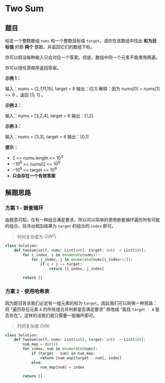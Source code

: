 # Two Sum

## 题目

给定一个整数数组 `nums` 和一个整数目标值 `target`，请你在该数组中找出 **和为目标值** 的那 **两个** 整数，并返回它们的数组下标。

你可以假设每种输入只会对应一个答案。但是，数组中同一个元素不能使用两遍。

你可以按任意顺序返回答案。

**示例 1：**

输入：nums = [2,7,11,15], target = 9
输出：[0,1]
解释：因为 nums[0] + nums[1] == 9 ，返回 [0, 1] 。

**示例 2：**

输入：nums = [3,2,4], target = 6
输出：[1,2]

**示例 3：**

输入：nums = [3,3], target = 6
输出：[0,1]

**提示：**

- 2 <= nums.length <= $10^3$
- $-10^9$ <= nums[i] <= $10^9$
- $-10^9$ <= target <= $10^9$
- **只会存在一个有效答案**

## 解题思路

### 方案 1 - 嵌套循环

由题意可知，仅有一种组合满足要求，所以可以简单的使用嵌套循环遍历所有可能的组合，找寻出相加结果为 `target` 的组合的 `index` 即可。

> 时间复杂度为 $O(N^2)$

```python
class Solution:
    def twoSum(self, nums: List[int], target: int) -> List[int]:
        for i_index, i in enumerate(nums):
            for j_index, j in enumerate(nums[i_index+1:]):
                if i + j == target:
                    return [i_index, j_index]
        
        return []
```

### 方案 2 - 使用哈希表

因为题目告诉我们必定有一组元素的和为 `target`，因此我们可以转换一种思路：将 “遍历存在元素 `A` 的所有组合并判断是否满足要求” 修改成 “查找 `target - A` 是否存在”。这样的话我们就只需要一层循环即可。

> 时间复杂度 $O(N)$

```python
class Solution:
    def twoSum(self, nums: List[int], target: int) -> List[int]:
        num_map = dict()
        for index, num in enumerate(nums):
            if (target - num) in num_map:
                return [num_map[target - num], index]
            else:
                num_map[num] = index
        
        return []
```
